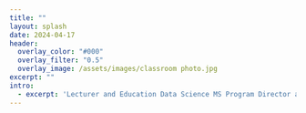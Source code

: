 ```yaml
---
title: ""
layout: splash
date: 2024-04-17
header:
  overlay_color: "#000"
  overlay_filter: "0.5"
  overlay_image: /assets/images/classroom photo.jpg
excerpt: ""
intro: 
  - excerpt: 'Lecturer and Education Data Science MS Program Director at the Stanford Graduate School of Education.'
---
```

